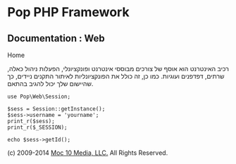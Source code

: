 Pop PHP Framework
=================

Documentation : Web
-------------------

Home

רכיב האינטרנט הוא אוסף של צורכים מבוססי אינטרנט ופונקציונלי, הפעלות
ניהול כאלה, שרתים, דפדפנים ועוגיות. כמו כן, זה כולל את הפונקציונליות
לאיתור התקנים ניידים, כך שהיישום שלך יכול להגיב בהתאם.

    use Pop\Web\Session;

    $sess = Session::getInstance();
    $sess->username = 'yourname';
    print_r($sess);
    print_r($_SESSION);

    echo $sess->getId();

\(c) 2009-2014 [Moc 10 Media, LLC.](http://www.moc10media.com) All
Rights Reserved.
